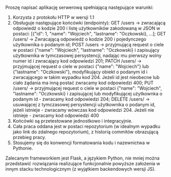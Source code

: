 Proszę napisać aplikację serwerową spełniającą następujące warunki:
1. Korzysta z protokołu HTTP w wersji 1.1
2. Obsługuje następujące końcówki (endpointy):
GET /users -> zwracającą odpowiedź o kodzie 200 i listę użytkowników zakodowaną w JSON w postaci: [{"id": 1, "name": "Wojciech", "lastname": "Oczkowski}, ...];
GET /users/<id> -> Zwracającą odpowiedź o kodzie 200 i pojedynczego użytkownika o podanym id;
POST /users -> przyjmującą request o ciele w postaci {"name": "Wojciech", "lastname": "Oczkowski} i zapisujący użytkownika w tymczasowej persystencji, nadając mu pierwszy wolny numer id i zwracający kod odpowiedzi 201;
PATCH /users/<id> -> przyjmującej request o ciele w postaci {"name": "Wojciech"} lub {"lastname": "Oczkowski"}, modyfikujący obiekt o podanym id i zwracającego w takim wypadku kod 204. Jeżeli id jest nieobecne lub ciało żądania ma inną postać zwracamy kod odpowiedzi 400;
PUT /users/<id> -> przyjmującej request o ciele w postaci {"name": "Wojciech", "lastname": "Oczkowski} i zapisującej lub modyfikującej użytkownka o podanym id - zwracamy kod odpowiedzi 204;
DELETE /users/<id> -> usuwającej z tymczasowej persystencji użytkownika o podanym id, jeżeli istnieje - zwracamy wówczas kod odpowiedzi 204. Jeżeli nie istnieje - zwracamy kod odpowiedzi 400
3. Końcówki są przetestowane jednostkowo i integracyjnie.
4. Cała praca oddana jest w postaci repozytorium (w idealnym wypadku jako link do zdalnego repozytorium), z historią commitów obrazującą przebieg pracy.
5. Stosujemy się do konwencji formatowania kodu i nazewnictwa w Pythonie.

Zalecanym frameworkiem jest Flask, a językiem Python, nie mniej można przedstawić rozwiązania realizujące funkcjonalnie powyższe założenia w innym stacku technologicznym (z wyjątkiem backendowych wersji JS).
